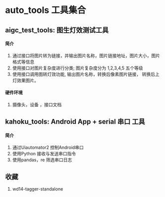 # auto_tools  工具集合



## aigc_test_tools: 图生灯效测试工具
#### 简介
1. 通过接口将图片转为链接，并输出图片名称，图片链接地址，图片大小，图片格式等信息
2. 使用接口对图片复杂度进行分类; 图片复杂度分为 1,2,3,4,5 五个等级
3. 使用接口调用图转灯效功能, 输出图片名称，转换后像素图片链接， 转换后上灯效果图片。
#### 硬件环境
1. 摄像头，设备 ，接口文档


## kahoku_tools: Android App +  serial 串口 工具
#### 简介
1. 通过Uiautomator2 控制Android串口
2. 使用Python 接收与发送串口指令
3. 使用pandas，re 筛选串口日志

## 收藏
1. wd14-tagger-standalone